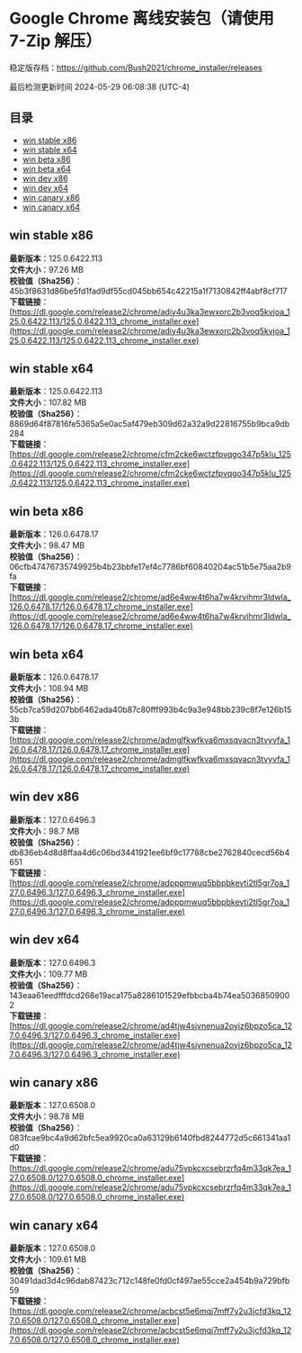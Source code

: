 # Google Chrome 离线安装包（请使用 7-Zip 解压）
稳定版存档：<https://github.com/Bush2021/chrome_installer/releases>

最后检测更新时间
2024-05-29 06:08:38 (UTC-4)


## 目录
* [win stable x86](https://github.com/Bush2021/chrome_installer?tab=readme-ov-file#win-stable-x86)
* [win stable x64](https://github.com/Bush2021/chrome_installer?tab=readme-ov-file#win-stable-x64)
* [win beta x86](https://github.com/Bush2021/chrome_installer?tab=readme-ov-file#win-beta-x86)
* [win beta x64](https://github.com/Bush2021/chrome_installer?tab=readme-ov-file#win-beta-x64)
* [win dev x86](https://github.com/Bush2021/chrome_installer?tab=readme-ov-file#win-dev-x86)
* [win dev x64](https://github.com/Bush2021/chrome_installer?tab=readme-ov-file#win-dev-x64)
* [win canary x86](https://github.com/Bush2021/chrome_installer?tab=readme-ov-file#win-canary-x86)
* [win canary x64](https://github.com/Bush2021/chrome_installer?tab=readme-ov-file#win-canary-x64)

## win stable x86
**最新版本**：125.0.6422.113  
**文件大小**：97.26 MB  
**校验值（Sha256）**：45b3f8631d86be5fd1fad9df55cd045bb654c42215a1f7130842ff4abf8cf717  
**下载链接**：[https://dl.google.com/release2/chrome/adiy4u3ka3ewxorc2b3voq5kvjoa_125.0.6422.113/125.0.6422.113_chrome_installer.exe](https://dl.google.com/release2/chrome/adiy4u3ka3ewxorc2b3voq5kvjoa_125.0.6422.113/125.0.6422.113_chrome_installer.exe)  

## win stable x64
**最新版本**：125.0.6422.113  
**文件大小**：107.82 MB  
**校验值（Sha256）**：8869d64f87816fe5365a5e0ac5af479eb309d62a32a9d22816755b9bca9db284  
**下载链接**：[https://dl.google.com/release2/chrome/cfm2cke6wctzfpvqgo347p5klu_125.0.6422.113/125.0.6422.113_chrome_installer.exe](https://dl.google.com/release2/chrome/cfm2cke6wctzfpvqgo347p5klu_125.0.6422.113/125.0.6422.113_chrome_installer.exe)  

## win beta x86
**最新版本**：126.0.6478.17  
**文件大小**：98.47 MB  
**校验值（Sha256）**：06cfb47476735749925b4b23bbfe17ef4c7786bf60840204ac51b5e75aa2b9fa  
**下载链接**：[https://dl.google.com/release2/chrome/ad6e4ww4t6ha7w4krvihmr3ldwla_126.0.6478.17/126.0.6478.17_chrome_installer.exe](https://dl.google.com/release2/chrome/ad6e4ww4t6ha7w4krvihmr3ldwla_126.0.6478.17/126.0.6478.17_chrome_installer.exe)  

## win beta x64
**最新版本**：126.0.6478.17  
**文件大小**：108.94 MB  
**校验值（Sha256）**：55cb7ca59d207bb6462ada40b87c80fff993b4c9a3e948bb239c8f7e126b153b  
**下载链接**：[https://dl.google.com/release2/chrome/admglfkwfkva6mxsqvacn3tvyvfa_126.0.6478.17/126.0.6478.17_chrome_installer.exe](https://dl.google.com/release2/chrome/admglfkwfkva6mxsqvacn3tvyvfa_126.0.6478.17/126.0.6478.17_chrome_installer.exe)  

## win dev x86
**最新版本**：127.0.6496.3  
**文件大小**：98.7 MB  
**校验值（Sha256）**：db836eb4d8d8ffaa4d6c06bd3441921ee6bf9c17788cbe2762840cecd56b4651  
**下载链接**：[https://dl.google.com/release2/chrome/adpppmwuq5bbpbkevti2tl5gr7oa_127.0.6496.3/127.0.6496.3_chrome_installer.exe](https://dl.google.com/release2/chrome/adpppmwuq5bbpbkevti2tl5gr7oa_127.0.6496.3/127.0.6496.3_chrome_installer.exe)  

## win dev x64
**最新版本**：127.0.6496.3  
**文件大小**：109.77 MB  
**校验值（Sha256）**：143eaa61eedfffdcd268e19aca175a8286101529efbbcba4b74ea50368509002  
**下载链接**：[https://dl.google.com/release2/chrome/ad4tjw4sjvnenua2oyiz6bpzo5ca_127.0.6496.3/127.0.6496.3_chrome_installer.exe](https://dl.google.com/release2/chrome/ad4tjw4sjvnenua2oyiz6bpzo5ca_127.0.6496.3/127.0.6496.3_chrome_installer.exe)  

## win canary x86
**最新版本**：127.0.6508.0  
**文件大小**：98.78 MB  
**校验值（Sha256）**：083fcae9bc4a9d62bfc5ea9920ca0a63129b6140fbd8244772d5c661341aa1d0  
**下载链接**：[https://dl.google.com/release2/chrome/adu75vpkcxcsebrzrfq4m33qk7ea_127.0.6508.0/127.0.6508.0_chrome_installer.exe](https://dl.google.com/release2/chrome/adu75vpkcxcsebrzrfq4m33qk7ea_127.0.6508.0/127.0.6508.0_chrome_installer.exe)  

## win canary x64
**最新版本**：127.0.6508.0  
**文件大小**：109.61 MB  
**校验值（Sha256）**：30491dad3d4c96dab87423c712c148fe0fd0cf497ae55cce2a454b9a729bfb59  
**下载链接**：[https://dl.google.com/release2/chrome/acbcst5e6mqj7mff7y2u3jcfd3kq_127.0.6508.0/127.0.6508.0_chrome_installer.exe](https://dl.google.com/release2/chrome/acbcst5e6mqj7mff7y2u3jcfd3kq_127.0.6508.0/127.0.6508.0_chrome_installer.exe)  

